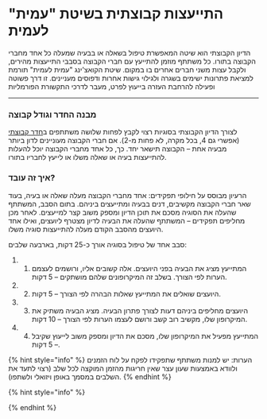 # "התייעצות קבוצתית בשיטת "עמית לעמית

הדיון הקבוצתי הוא שיטה המאפשרת טיפול בשאלה או בבעיה שמעלה כל אחד מחברי הקבוצה בתורו. כל משתתף מוזמן להתייעץ עם חברי הקבוצה בסבבי התייעצות מהירים, ולקבל עצות משני חברים אחרים בו במקום. שיטת הקואצ'ינג "עמית לעמית" תורמת למציאת פתרונות ישימים בשגרה ולגילוי גישות אחרות ודפוסים מעניינים. זו דרך פשוטה ופעילה להרחבת העזרה בייעוץ לפרט, מעבר לדרכי התקשורת הפורמליות  
****

### **מבנה החדר וגודל קבוצה**

לצורך הדיון הקבוצתי בסוגיות רצוי לקבץ לפחות שלושה משתתפים ב[חדר קבוצתי](../../funktionalitaeten/bigbluebutton/breakout-gruppenraeume.md) \(אפשרי גם 4, בכל מקרה, לא פחות מ-2\). אם חברי הקבוצה מעוניינים לדון ביותר מבעיה אחת – הקבוצה תישאר יחד. כך, כל אחד מחברי הקבוצה יוכל להעלות להתייעצות בעיה או שאלה משלו או לייעץ לחבריו בתורו.

### **איך זה עובד?**

הרעיון מבוסס על חילופי תפקידים: אחד מחברי הקבוצה מעלה שאלה או בעיה, בעוד שאר חברי הקבוצה מקשיבים, דנים בבעיה ומתייעצים ביניהם. בתום הסבב, המשתתף שהעלה את הסוגיה מסכם את תוכן הדיון ומספק משוב קצר למייעצים. לאחר מכן מחליפים תפקידים – המשתתף שהעלה את הבעיה לדיון מצטרף ליועצים, ואילו אחד היועצים מהסבב הקודם מעלה להתייעצות סוגיה משלו.  

סבב אחד של טיפול בסוגיה אורך כ-25 דקות, בארבעה שלבים:

1. 1.	המתייעץ מציג את הבעיה בפני היועצים. אלה קשובים אליו, ורושמים לעצמם הערות לפי הצורך. בשלב זה המיקרופונים שלהם מושתקים – 5 דקות.
2. 2.	היועצים שואלים את המתייעץ שאלות הבהרה לפי הצורך – 5 דקות.
3. 3.	היועצים מחליפים ביניהם דעות לצורך פתרון הבעיה. מציג הבעיה משתיק את המיקרופון שלו, מקשיב רוב קשב ורושם לעצמו הערות לפי הצורך – 10 דקות.
4. 4.	המתייעץ מפעיל את המיקרופון שלו, מסכם את הדיון ומספק משוב לייעוץ שקיבל – 5 דקות.

{% hint style="info" %}
הערות: יש למנות משתתף שתפקידו לפקח על לוח הזמנים ולוודא באמצעות שעון עצר שאין חריגות מהזמן המוקצה לכל שלב \(רצוי לתעד את השלבים במסמך באופן ויזואלי ולשתפו\). 
{% endhint %}

{% hint style="info" %}

{% endhint %}

